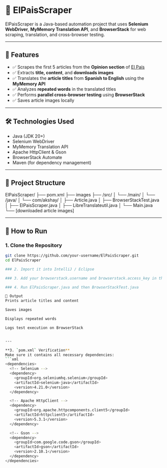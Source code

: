 # 📰 ElPaisScraper

ElPaisScraper is a Java-based automation project that uses **Selenium WebDriver**, **MyMemory Translation API**, and **BrowserStack** for web scraping, translation, and cross-browser testing.

---

## 📌 Features

- ✅ Scrapes the first 5 articles from the **Opinion section** of [El País](https://elpais.com/)
- ✅ Extracts **title, content**, and **downloads images**
- ✅ Translates the **article titles** from **Spanish to English** using the **MyMemory API**
- ✅ Analyzes **repeated words** in the translated titles
- ✅ Performs **parallel cross-browser testing** using **BrowserStack**
- ✅ Saves article images locally

---

## 🛠️ Technologies Used

- Java (JDK 20+)
- Selenium WebDriver
- MyMemory Translation API
- Apache HttpClient & Gson
- BrowserStack Automate
- Maven (for dependency management)

---

## 🔄 Project Structure

ElPaisScraper/
├── pom.xml
├── images
├── /src/
│ └── /main/
│ └── /java/
│ └── com/akshay/
│ ├── Article.java
│ ├── BrowserStackTest.java
│ ├── ElPaisScraper.java
│ ├── LibreTranslateutil.java
│ └── Main.java
└── [downloaded article images]


---

## 🚀 How to Run

### 1. Clone the Repository
```bash
git clone https://github.com/your-username/ElPaisScraper.git
cd ElPaisScraper

### 2. Import it into IntelliJ / Eclipse

### 3. Add your browserstack.username and browserstack.access_key in the code

### 4. Run ElPaisScraper.java and then BrowserStackTest.java

📂 Output
Prints article titles and content

Saves images

Displays repeated words

Logs test execution on BrowserStack


---

**3. `pom.xml` Verification**  
Make sure it contains all necessary dependencies:
```xml
<dependencies>
  <!-- Selenium -->
  <dependency>
    <groupId>org.seleniumhq.selenium</groupId>
    <artifactId>selenium-java</artifactId>
    <version>4.21.0</version>
  </dependency>

  <!-- Apache HttpClient -->
  <dependency>
    <groupId>org.apache.httpcomponents.client5</groupId>
    <artifactId>httpclient5</artifactId>
    <version>5.3.1</version>
  </dependency>

  <!-- Gson -->
  <dependency>
    <groupId>com.google.code.gson</groupId>
    <artifactId>gson</artifactId>
    <version>2.10.1</version>
  </dependency>
</dependencies>
